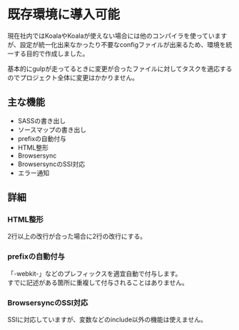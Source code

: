 # 既存環境に導入可能

現在社内ではKoalaやKoalaが使えない場合には他のコンパイラを使っていますが、設定が統一化出来なかったり不要なconfigファイルが出来るため、環境を統一する目的で作成しました。

基本的にgulpが走ってるときに変更が合ったファイルに対してタスクを適応するのでプロジェクト全体に変更はかかりません。

## 主な機能

- SASSの書き出し
- ソースマップの書き出し
- prefixの自動付与
- HTML整形
- Browsersync
- BrowsersyncのSSI対応
- エラー通知

## 詳細

### HTML整形

2行以上の改行が合った場合に2行の改行にする。

### prefixの自動付与

「-webkit-」などのプレフィックスを適宜自動で付与します。  
すでに記述がある箇所に重複して付与されることはありません。

### BrowsersyncのSSI対応

SSIに対応していますが、変数などのinclude以外の機能は使えません。

